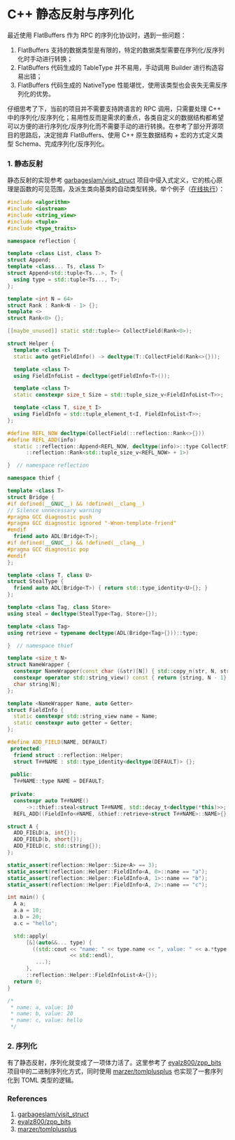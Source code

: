 # C++ 静态反射与序列化

最近使用 FlatBuffers 作为 RPC 的序列化协议时，遇到一些问题：

1. FlatBuffers 支持的数据类型是有限的，特定的数据类型需要在序列化/反序列化时手动进行转换；
2. FlatBuffers 代码生成的 TableType 并不易用，手动调用 Builder 进行构造容易出错；
3. FlatBuffers 代码生成的 NativeType 性能堪忧，使用该类型也会丧失无需反序列化的优势。

仔细思考了下，当前的项目并不需要支持跨语言的 RPC 调用，只需要处理 C++ 中的序列化/反序列化；易用性反而是需求的重点，各类自定义的数据结构都希望可以方便的进行序列化/反序列化而不需要手动的进行转换。在参考了部分开源项目的思路后，决定抛弃 FlatBuffers、使用 C++ 原生数据结构 + 宏的方式定义类型 Schema、完成序列化/反序列化。

### 1. 静态反射

静态反射的实现参考 [garbageslam/visit_struct](https://github.com/garbageslam/visit_struct#intrusive-syntax) 项目中侵入式定义，它的核心原理是函数的可见范围，及派生类向基类的自动类型转换。举个例子（[在线执行](https://godbolt.org/z/TGaqKvoMz)）：

```cpp
#include <algorithm>
#include <iostream>
#include <string_view>
#include <tuple>
#include <type_traits>

namespace reflection {

template <class List, class T>
struct Append;
template <class... Ts, class T>
struct Append<std::tuple<Ts...>, T> {
  using type = std::tuple<Ts..., T>;
};

template <int N = 64>
struct Rank : Rank<N - 1> {};
template <>
struct Rank<0> {};

[[maybe_unused]] static std::tuple<> CollectField(Rank<0>);

struct Helper {
  template <class T>
  static auto getFieldInfo() -> decltype(T::CollectField(Rank<>{}));

  template <class T>
  using FieldInfoList = decltype(getFieldInfo<T>());

  template <class T>
  static constexpr size_t Size = std::tuple_size_v<FieldInfoList<T>>;

  template <class T, size_t I>
  using FieldInfo = std::tuple_element_t<I, FieldInfoList<T>>;
};

#define REFL_NOW decltype(CollectField(::reflection::Rank<>{}))
#define REFL_ADD(info)                                                      \
  static ::reflection::Append<REFL_NOW, decltype(info)>::type CollectField( \
      ::reflection::Rank<std::tuple_size_v<REFL_NOW> + 1>)

}  // namespace reflection

namespace thief {

template <class T>
struct Bridge {
#if defined(__GNUC__) && !defined(__clang__)
// Silence unnecessary warning
#pragma GCC diagnostic push
#pragma GCC diagnostic ignored "-Wnon-template-friend"
#endif
  friend auto ADL(Bridge<T>);
#if defined(__GNUC__) && !defined(__clang__)
#pragma GCC diagnostic pop
#endif
};

template <class T, class U>
struct StealType {
  friend auto ADL(Bridge<T>) { return std::type_identity<U>{}; }
};

template <class Tag, class Store>
using steal = decltype(StealType<Tag, Store>{});

template <class Tag>
using retrieve = typename decltype(ADL(Bridge<Tag>{}))::type;

}  // namespace thief

template <size_t N>
struct NameWrapper {
  constexpr NameWrapper(const char (&str)[N]) { std::copy_n(str, N, string); }
  constexpr operator std::string_view() const { return {string, N - 1}; }
  char string[N];
};

template <NameWrapper Name, auto Getter>
struct FieldInfo {
  static constexpr std::string_view name = Name;
  static constexpr auto getter = Getter;
};

#define ADD_FIELD(NAME, DEFAULT)                                       \
 protected:                                                            \
  friend struct ::reflection::Helper;                                  \
  struct T##NAME : std::type_identity<decltype(DEFAULT)> {};           \
                                                                       \
 public:                                                               \
  T##NAME::type NAME = DEFAULT;                                        \
                                                                       \
 private:                                                              \
  constexpr auto T##NAME()                                             \
      ->::thief::steal<struct T##NAME, std::decay_t<decltype(*this)>>; \
  REFL_ADD((FieldInfo<#NAME, &thief::retrieve<struct T##NAME>::NAME>{}))

struct A {
  ADD_FIELD(a, int{});
  ADD_FIELD(b, short{});
  ADD_FIELD(c, std::string{});
};

static_assert(reflection::Helper::Size<A> == 3);
static_assert(reflection::Helper::FieldInfo<A, 0>::name == "a");
static_assert(reflection::Helper::FieldInfo<A, 1>::name == "b");
static_assert(reflection::Helper::FieldInfo<A, 2>::name == "c");

int main() {
  A a;
  a.a = 10;
  a.b = 20;
  a.c = "hello";

  std::apply(
      [&](auto&&... type) {
        ((std::cout << "name: " << type.name << ", value: " << a.*type.getter
                    << std::endl),
         ...);
      },
      ::reflection::Helper::FieldInfoList<A>{});
  return 0;
}

/*
 * name: a, value: 10
 * name: b, value: 20
 * name: c, value: hello
 */
```

### 2. 序列化

有了静态反射，序列化就变成了一项体力活了。这里参考了 [eyalz800/zpp_bits](https://github.com/eyalz800/zpp_bits) 项目中的二进制序列化方式，同时使用 [marzer/tomlplusplus](https://github.com/marzer/tomlplusplus) 也实现了一套序列化到 TOML 类型的逻辑。

### References

1. [garbageslam/visit_struct](https://github.com/garbageslam/visit_struct)
2. [eyalz800/zpp_bits](https://github.com/eyalz800/zpp_bits)
3. [marzer/tomlplusplus](https://github.com/marzer/tomlplusplus)
